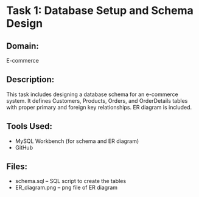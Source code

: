 # Task 1: Database Setup and Schema Design

## Domain:
E-commerce

## Description:
This task includes designing a database schema for an e-commerce system. It defines Customers, Products, Orders, and OrderDetails tables with proper primary and foreign key relationships. ER diagram is included.

## Tools Used:
- MySQL Workbench (for schema and ER diagram)
- GitHub

## Files:
- schema.sql – SQL script to create the tables
- ER_diagram.png – png file of ER diagram
